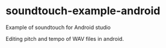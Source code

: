 # soundtouch-example-android
Example of soundtouch for Android studio

Editing pitch and tempo of WAV files in android.
